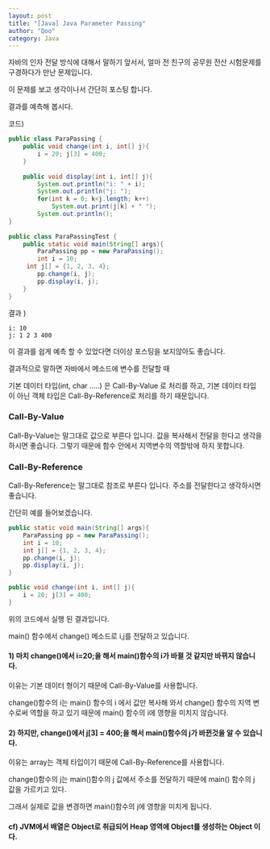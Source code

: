 ```yaml
---
layout: post
title: "[Java] Java Parameter Passing"
author: "Qoo"
category: Java
---
```

자바의 인자 전달 방식에 대해서 말하기 앞서서, 얼마 전 친구의 공무원 전산 시험문제를 구경하다가 만난 문제입니다. 

이 문제를 보고 생각이나서 간단히 포스팅 합니다.

결과를 예측해 봅시다.


코드) 
```java
public class ParaPassing {
    public void change(int i, int[] j){
        i = 20; j[3] = 400;
    }
         
    public void display(int i, int[] j){
        System.out.println("i: " + i);
        System.out.println("j: ");
        for(int k = 0; k<j.length; k++)
            System.out.print(j[k] + " ");
        System.out.println();
}
 
public class ParaPassingTest {
    public static void main(String[] args){
        ParaPassing pp = new ParaPassing();
        int i = 10;
     int j[] = {1, 2, 3, 4};
        pp.change(i, j);
        pp.display(i, j);
    }
}
```

결과 ) 
```
i: 10
j: 1 2 3 400
```

이 결과를 쉽게 예측 할 수 있었다면 더이상 포스팅을 보지않아도 좋습니다.

결과적으로 말하면 자바에서 메소드에 변수를 전달할 때 

기본 데이터 타입(int, char .....) 은 Call-By-Value 로 처리를 하고, 기본 데이터 타입이 아닌 객체 타입은 Call-By-Reference로 처리를 하기 때문입니다.

### Call-By-Value 
Call-By-Value는 말그대로 값으로 부른다 입니다. 값을 복사해서 전달을 한다고 생각을 하시면 좋습니다. 그렇기 때문에 함수 안에서 지역변수의 역할밖에 하지 못합니다.

### Call-By-Reference 
Call-By-Reference는 말그대로 참조로 부른다 입니다. 주소를 전달한다고 생각하시면 좋습니다.

간단히 예를 들어보겠습니다.

```java
public static void main(String[] args){
    ParaPassing pp = new ParaPassing();
    int i = 10;
    int j[] = {1, 2, 3, 4};
	pp.change(i, j);
	pp.display(i, j);
}

public void change(int i, int[] j){
	i = 20; j[3] = 400;
}

```
위의 코드에서 실행 된 결과입니다.

main() 함수에서 change() 메소드로 i,j를 전달하고 있습니다. 


#### 1) 마치 change()에서 i=20;을 해서 main()함수의 i가 바뀔 것 같지만 바뀌지 않습니다.

이유는 기본 데이터 형이기 때문에 Call-By-Value를 사용합니다.

change()함수의 i는 main() 함수의 i 에서 값만 복사해 와서 change() 함수의 지역 변수로써 역할을 하고 있기 때문에 main() 함수의 i에 영향을 미치지 않습니다.  


#### 2) 하지만, change()에서 j[3] = 400;을 해서 main()함수의 j가 바뀐것을 알 수 있습니다.

이유는 array는 객체 타입이기 때문에 Call-By-Reference를 사용합니다.

change()함수의 j는 main()함수의 j 값에서 주소를 전달하기 때문에 main() 함수의 j 값을 가르키고 있다.

그래서 실제로 값을 변경하면 main()함수의 j에 영향을 미치게 됩니다.  


#### cf) JVM에서 배열은 Object로 취급되어 Heap 영역에 Object를 생성하는 Object 이다.
